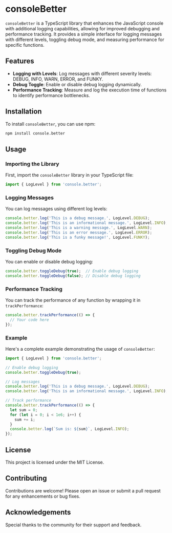 # consoleBetter

`consoleBetter` is a TypeScript library that enhances the JavaScript console with additional logging capabilities, allowing for improved debugging and performance tracking. It provides a simple interface for logging messages with different levels, toggling debug mode, and measuring performance for specific functions.

## Features

- **Logging with Levels**: Log messages with different severity levels: DEBUG, INFO, WARN, ERROR, and FUNKY.
- **Debug Toggle**: Enable or disable debug logging dynamically.
- **Performance Tracking**: Measure and log the execution time of functions to identify performance bottlenecks.

## Installation

To install `consoleBetter`, you can use npm:

```bash
npm install console.better
```

## Usage

### Importing the Library

First, import the `consoleBetter` library in your TypeScript file:

```typescript
import { LogLevel } from 'console.better';
```

### Logging Messages

You can log messages using different log levels:

```typescript
console.better.log('This is a debug message.', LogLevel.DEBUG);
console.better.log('This is an informational message.', LogLevel.INFO);
console.better.log('This is a warning message.', LogLevel.WARN);
console.better.log('This is an error message.', LogLevel.ERROR);
console.better.log('This is a funky message!', LogLevel.FUNKY);
```

### Toggling Debug Mode

You can enable or disable debug logging:

```typescript
console.better.toggleDebug(true);  // Enable debug logging
console.better.toggleDebug(false); // Disable debug logging
```

### Performance Tracking

You can track the performance of any function by wrapping it in `trackPerformance`:

```typescript
console.better.trackPerformance(() => {
  // Your code here
});
```

### Example

Here's a complete example demonstrating the usage of `consoleBetter`:

```typescript
import { LogLevel } from 'console.better';

// Enable debug logging
console.better.toggleDebug(true);

// Log messages
console.better.log('This is a debug message.', LogLevel.DEBUG);
console.better.log('This is an informational message.', LogLevel.INFO);

// Track performance
console.better.trackPerformance(() => {
  let sum = 0;
  for (let i = 0; i < 1e6; i++) {
    sum += i;
  }
  console.better.log(`Sum is: ${sum}`, LogLevel.INFO);
});
```

## License

This project is licensed under the MIT License.

## Contributing

Contributions are welcome! Please open an issue or submit a pull request for any enhancements or bug fixes.

## Acknowledgements

Special thanks to the community for their support and feedback.
```